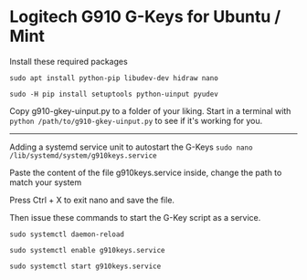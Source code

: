 # Logitech G910 G-Keys for Ubuntu / Mint

Install these required packages

`sudo apt install python-pip libudev-dev hidraw nano`

`sudo -H pip install setuptools python-uinput pyudev`

Copy g910-gkey-uinput.py to a folder of your liking.
Start in a terminal with `python /path/to/g910-gkey-uinput.py` to see if it's working for you.

-----------------------------------------------------
Adding a systemd service unit to autostart the G-Keys
`sudo nano /lib/systemd/system/g910keys.service`

Paste the content of the file g910keys.service inside, change the path to match your system 

Press Ctrl + X to exit nano and save the file.

Then issue these commands to start the G-Key script as a service.

`sudo systemctl daemon-reload`

`sudo systemctl enable g910keys.service`

`sudo systemctl start g910keys.service`
